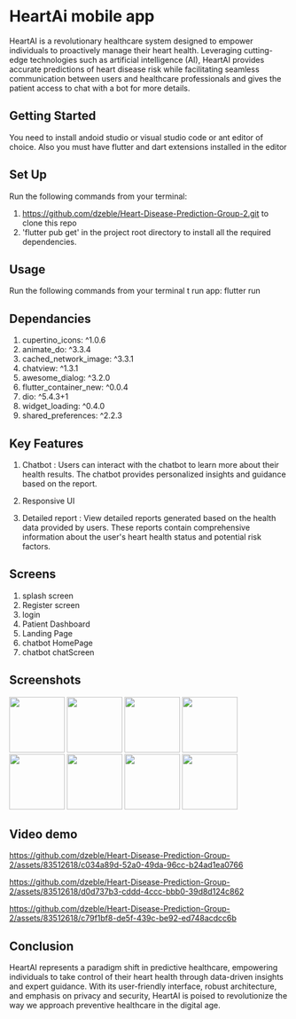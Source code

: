 # HeartAi mobile app

HeartAI is a revolutionary healthcare system designed to empower individuals to proactively manage their heart health. Leveraging cutting-edge technologies such as artificial intelligence (AI), HeartAI provides accurate predictions of heart disease risk while facilitating seamless communication between users and healthcare professionals and gives the patient access to chat with a bot for more details.

## Getting Started

You need to install andoid studio or visual studio code or ant editor of choice.
Also you must have flutter and dart extensions installed in the editor

## Set Up

Run the following commands from your terminal:

1. https://github.com/dzeble/Heart-Disease-Prediction-Group-2.git to clone this repo
2. 'flutter pub get' in the project root directory to install all the required dependencies.

## Usage

Run the following commands from your terminal t run app:
flutter run

## Dependancies
1. cupertino_icons: ^1.0.6
2. animate_do: ^3.3.4
3. cached_network_image: ^3.3.1
4. chatview: ^1.3.1
5. awesome_dialog: ^3.2.0
6. flutter_container_new: ^0.0.4
7. dio: ^5.4.3+1
8. widget_loading: ^0.4.0
9. shared_preferences: ^2.2.3

## Key Features
1. Chatbot :
   Users can interact with the chatbot to learn more about their health results.      The chatbot provides personalized insights and guidance based on the report.
   
3. Responsive UI
   
4. Detailed report :
   View detailed reports generated based on the health data provided by users.       These reports contain comprehensive information about the user's heart health       status and potential risk factors.

## Screens
1. splash screen
2. Register screen
3. login
4. Patient Dashboard
5. Landing Page
6. chatbot HomePage
7. chatbot chatScreen

## Screenshots

<img src="https://github.com/dzeble/Heart-Disease-Prediction-Group-2/assets/83512618/4dcf47fb-8b27-45db-954b-2fb3b1ff9a1b" width="100" heigth="200">

<img src="https://github.com/dzeble/Heart-Disease-Prediction-Group-2/assets/83512618/04fc01e4-40ec-4d99-b8ae-45c6e10d5727" width="100" heigth="200">

<img src="https://github.com/dzeble/Heart-Disease-Prediction-Group-2/assets/83512618/2bd5a1e9-1fd5-4f1c-9e3d-113fb99adaf4" width="100" heigth="200">

<img src="https://github.com/dzeble/Heart-Disease-Prediction-Group-2/assets/83512618/46f69f06-ea1f-4458-adbf-b08290d17a43" width="100" heigth="200">

<img src="https://github.com/dzeble/Heart-Disease-Prediction-Group-2/assets/83512618/c3dbeb1e-b604-4f33-93a3-1a0547ebf00c" width="100" heigth="200">

<img src="https://github.com/dzeble/Heart-Disease-Prediction-Group-2/assets/83512618/39b76901-558e-4728-8646-2c23f7912c61" width="100" heigth="200">

<img src="https://github.com/dzeble/Heart-Disease-Prediction-Group-2/assets/83512618/06fb1b4b-eff4-4f18-9e28-63da8609f75d" width="100" heigth="200">

<img src="https://github.com/dzeble/Heart-Disease-Prediction-Group-2/assets/83512618/37e68684-458e-43ac-be86-5088441221b7" width="100" heigth="200">

## Video demo

https://github.com/dzeble/Heart-Disease-Prediction-Group-2/assets/83512618/c034a89d-52a0-49da-96cc-b24ad1ea0766

https://github.com/dzeble/Heart-Disease-Prediction-Group-2/assets/83512618/d0d737b3-cddd-4ccc-bbb0-39d8d124c862

https://github.com/dzeble/Heart-Disease-Prediction-Group-2/assets/83512618/c79f1bf8-de5f-439c-be92-ed748acdcc6b

## Conclusion

HeartAI represents a paradigm shift in predictive healthcare, empowering individuals to take control of their heart health through data-driven insights and expert guidance. With its user-friendly interface, robust architecture, and emphasis on privacy and security, HeartAI is poised to revolutionize the way we approach preventive healthcare in the digital age.

